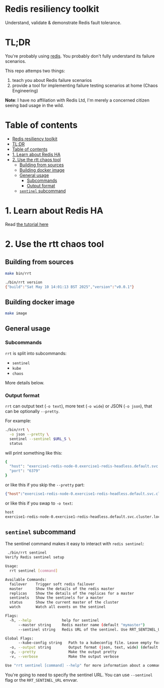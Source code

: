 # Redis resiliency toolkit

Understand, validate & demonstrate Redis fault tolerance.

# TL;DR

You're probably using [redis](https://github.com/redis/redis). You probably don't fully understand its failure scenarios.

This repo attemps two things:

1. teach you about Redis failure scenarios
2. provide a tool for implementing failure testing scenarios at home (Chaos Engineering)


**Note**: I have no affiliation with Redis Ltd, I'm merely a concerned citizen seeing bad usage in the wild.

# Table of contents
- [Redis resiliency toolkit](#redis-resiliency-toolkit)
- [TL;DR](#tldr)
- [Table of contents](#table-of-contents)
- [1. Learn about Redis HA](#1-learn-about-redis-ha)
- [2. Use the rtt chaos tool](#2-use-the-rtt-chaos-tool)
  - [Building from sources](#building-from-sources)
  - [Building docker image](#building-docker-image)
  - [General usage](#general-usage)
    - [Subcommands](#subcommands)
    - [Output format](#output-format)
  - [`sentinel` subcommand](#sentinel-subcommand)


# 1. Learn about Redis HA

Read [the tutorial here](./book/)

# 2. Use the rtt chaos tool

## Building from sources

```sh
make bin/rrt
```

```sh
./bin/rrt version
{"build":"Sat May 10 14:01:13 BST 2025","version":"v0.0.1"}
```

## Building docker image

```sh
make image
```

## General usage

### Subcommands

`rrt` is split into subcommands:

- `sentinel`
- `kube`
- `chaos`

More details below.

### Output format

`rrt` can output text (`-o text`), more text (`-o wide`) or JSON (`-o json`), that can be optionally `--pretty`.

For example:

```sh
./bin/rrt \
  -o json --pretty \
  sentinel --sentinel $URL_S \
  status
```

will print something like this:

```sh
{
  "host": "exercise1-redis-node-0.exercise1-redis-headless.default.svc.cluster.local",
  "port": "6379"
}
```

or like this if you skip the `--pretty` part:

```json
{"host":"exercise1-redis-node-0.exercise1-redis-headless.default.svc.cluster.local","port":"6379"}
```

or like this if you swap to `-o text`:

```sh
host                                                                      port  
exercise1-redis-node-0.exercise1-redis-headless.default.svc.cluster.local 6379
```

## `sentinel` subcommand

The sentinel command makes it easy to interact with `redis sentinel`:

```sh
 ./bin/rrt sentinel            
Verify Redis sentinel setup

Usage:
  rrt sentinel [command]

Available Commands:
  failover    Trigger soft redis failover
  master      Show the details of the redis master
  replicas    Show the details of the replicas for a master
  sentinels   Show the sentinels for a master
  status      Show the current master of the cluster
  watch       Watch all events on the sentinel

Flags:
  -h, --help              help for sentinel
      --master string     Redis master name (default "mymaster")
      --sentinel string   Redis URL of the sentinel. Use RRT_SENTINEL_URL (default "redis://127.0.0.1:63055")

Global Flags:
      --kube-config string   Path to a kubeconfig file. Leave empty for in-cluster
  -o, --output string        Output format (json, text, wide) (default "json")
  -p, --pretty               Make the output pretty
  -v, --verbose              Make the output verbose

Use "rrt sentinel [command] --help" for more information about a command.
```

You're going to need to specify the sentinel URL. You can use `--sentinel` flag or the `RRT_SENTINEL_URL` envvar.

